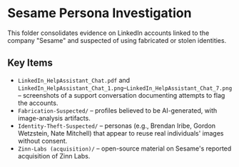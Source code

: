# Sesame Persona Investigation

This folder consolidates evidence on LinkedIn accounts linked to the company "Sesame" and suspected of using fabricated or stolen identities.

## Key Items
- `LinkedIn_HelpAssistant_Chat.pdf` and `LinkedIn_HelpAssistant_Chat_1.png`–`LinkedIn_HelpAssistant_Chat_7.png` – screenshots of a support conversation documenting attempts to flag the accounts.
- `Fabrication-Suspected/` – profiles believed to be AI-generated, with image-analysis artifacts.
- `Identity-Theft-Suspected/` – personas (e.g., Brendan Iribe, Gordon Wetzstein, Nate Mitchell) that appear to reuse real individuals' images without consent.
- `Zinn-Labs (acquisition)/` – open-source material on Sesame's reported acquisition of Zinn Labs.
